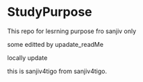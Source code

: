 # StudyPurpose
This repo for lesrning purpose fro sanjiv only


some editted by upadate_readMe

locally update


this is sanjiv4tigo from  sanjiv4tigo.